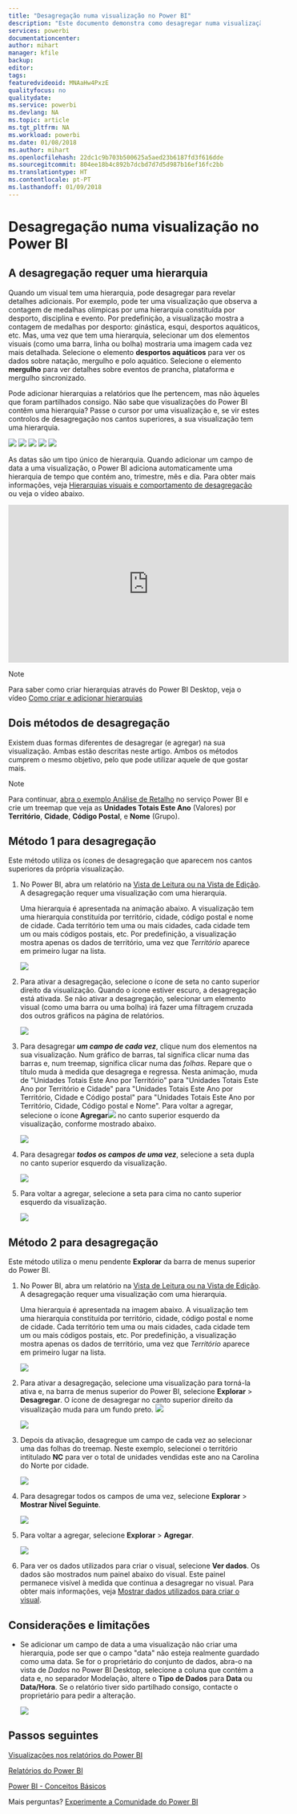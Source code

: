 ```yaml
---
title: "Desagregação numa visualização no Power BI"
description: "Este documento demonstra como desagregar numa visualização no serviço Microsoft Power BI e no Power BI Desktop."
services: powerbi
documentationcenter: 
author: mihart
manager: kfile
backup: 
editor: 
tags: 
featuredvideoid: MNAaHw4PxzE
qualityfocus: no
qualitydate: 
ms.service: powerbi
ms.devlang: NA
ms.topic: article
ms.tgt_pltfrm: NA
ms.workload: powerbi
ms.date: 01/08/2018
ms.author: mihart
ms.openlocfilehash: 22dc1c9b703b500625a5aed23b6187fd3f616dde
ms.sourcegitcommit: 804ee18b4c892b7dcbd7d7d5d987b16ef16fc2bb
ms.translationtype: HT
ms.contentlocale: pt-PT
ms.lasthandoff: 01/09/2018
---
```

# <a name="drill-down-in-a-visualization-in-power-bi"></a>Desagregação numa visualização no Power BI
## <a name="drill-down-requires-a-hierarchy"></a>A desagregação requer uma hierarquia
Quando um visual tem uma hierarquia, pode desagregar para revelar detalhes adicionais. Por exemplo, pode ter uma visualização que observa a contagem de medalhas olímpicas por uma hierarquia constituída por desporto, disciplina e evento. Por predefinição, a visualização mostra a contagem de medalhas por desporto: ginástica, esqui, desportos aquáticos, etc. Mas, uma vez que tem uma hierarquia, selecionar um dos elementos visuais (como uma barra, linha ou bolha) mostraria uma imagem cada vez mais detalhada. Selecione o elemento **desportos aquáticos** para ver os dados sobre natação, mergulho e polo aquático.  Selecione o elemento **mergulho** para ver detalhes sobre eventos de prancha, plataforma e mergulho sincronizado.

Pode adicionar hierarquias a relatórios que lhe pertencem, mas não àqueles que foram partilhados consigo.
Não sabe que visualizações do Power BI contêm uma hierarquia?  Passe o cursor por uma visualização e, se vir estes controlos de desagregação nos cantos superiores, a sua visualização tem uma hierarquia.

![](media/power-bi-visualization-drill-down/power-bi-drill-icon4.png)  ![](media/power-bi-visualization-drill-down/power-bi-drill-icon2.png)  ![](media/power-bi-visualization-drill-down/power-bi-drill-icon3.png)
![](media/power-bi-visualization-drill-down/power-bi-drill-icon5.png) ![](media/power-bi-visualization-drill-down/power-bi-drill-icon6.png)  

As datas são um tipo único de hierarquia. Quando adicionar um campo de data a uma visualização, o Power BI adiciona automaticamente uma hierarquia de tempo que contém ano, trimestre, mês e dia. Para obter mais informações, veja [Hierarquias visuais e comportamento de desagregação](guided-learning/visualizations.yml#step-18) ou veja o vídeo abaixo.

  <iframe width="560" height="315" src="https://www.youtube.com/embed/MNAaHw4PxzE?list=PL1N57mwBHtN0JFoKSR0n-tBkUJHeMP2cP" frameborder="0" allowfullscreen></iframe>

> [!NOTE]
> Para saber como criar hierarquias através do Power BI Desktop, veja o vídeo [Como criar e adicionar hierarquias](https://youtu.be/q8WDUAiTGeU)
> 
> 

## <a name="two-methods-to-drill-down"></a>Dois métodos de desagregação
Existem duas formas diferentes de desagregar (e agregar) na sua visualização.  Ambas estão descritas neste artigo. Ambos os métodos cumprem o mesmo objetivo, pelo que pode utilizar aquele de que gostar mais.

> [!NOTE]
> Para continuar, [abra o exemplo Análise de Retalho](sample-datasets.md) no serviço Power BI e crie um treemap que veja as **Unidades Totais Este Ano** (Valores) por **Território**, **Cidade**, **Código Postal**, e **Nome** (Grupo).  
> 
> 

## <a name="method-1-for-drill-down"></a>Método 1 para desagregação
Este método utiliza os ícones de desagregação que aparecem nos cantos superiores da própria visualização.

1. No Power BI, abra um relatório na [Vista de Leitura ou na Vista de Edição](service-reading-view-and-editing-view.md). A desagregação requer uma visualização com uma hierarquia. 
   
   Uma hierarquia é apresentada na animação abaixo.  A visualização tem uma hierarquia constituída por território, cidade, código postal e nome de cidade. Cada território tem uma ou mais cidades, cada cidade tem um ou mais códigos postais, etc. Por predefinição, a visualização mostra apenas os dados de território, uma vez que *Território* aparece em primeiro lugar na lista.
   
   ![](media/power-bi-visualization-drill-down/power-bi-hierarcy-list.png)
2. Para ativar a desagregação, selecione o ícone de seta no canto superior direito da visualização. Quando o ícone estiver escuro, a desagregação está ativada. Se não ativar a desagregação, selecionar um elemento visual (como uma barra ou uma bolha) irá fazer uma filtragem cruzada dos outros gráficos na página de relatórios.    
   
   ![](media/power-bi-visualization-drill-down/power-bi-drill-icon.png)
3. Para desagregar ***um campo de cada vez***, clique num dos elementos na sua visualização. Num gráfico de barras, tal significa clicar numa das barras e, num treemap, significa clicar numa das *folhas*. Repare que o título muda à medida que desagrega e regressa. Nesta animação, muda de "Unidades Totais Este Ano por Território" para "Unidades Totais Este Ano por Território e Cidade" para "Unidades Totais Este Ano por Território, Cidade e Código postal" para "Unidades Totais Este Ano por Território, Cidade, Código postal e Nome". Para voltar a agregar, selecione o ícone **Agregar**![](media/power-bi-visualization-drill-down/power-bi-drill-icon5.png) no canto superior esquerdo da visualização, conforme mostrado abaixo.
   
   ![](media/power-bi-visualization-drill-down/drill.gif)
4. Para desagregar ***todos os campos de uma vez***, selecione a seta dupla no canto superior esquerdo da visualização.
   
   ![](media/power-bi-visualization-drill-down/pbi_drillall.png)
5. Para voltar a agregar, selecione a seta para cima no canto superior esquerdo da visualização.
   
   ![](media/power-bi-visualization-drill-down/pbi_drillup2.png)

## <a name="method-2-for-drill-down"></a>Método 2 para desagregação
Este método utiliza o menu pendente **Explorar** da barra de menus superior do Power BI.

1. No Power BI, abra um relatório na [Vista de Leitura ou na Vista de Edição](service-reading-view-and-editing-view.md). A desagregação requer uma visualização com uma hierarquia. 
   
   Uma hierarquia é apresentada na imagem abaixo.  A visualização tem uma hierarquia constituída por território, cidade, código postal e nome de cidade. Cada território tem uma ou mais cidades, cada cidade tem um ou mais códigos postais, etc. Por predefinição, a visualização mostra apenas os dados de território, uma vez que *Território* aparece em primeiro lugar na lista.
   
   ![](media/power-bi-visualization-drill-down/power-bi-hierarcy-list.png)
2. Para ativar a desagregação, selecione uma visualização para torná-la ativa e, na barra de menus superior do Power BI, selecione **Explorar** > **Desagregar**. O ícone de desagregar no canto superior direito da visualização muda para um fundo preto. ![](media/power-bi-visualization-drill-down/power-bi-drill-icon2.png)  
   
   ![](media/power-bi-visualization-drill-down/power-bi-explore2.png)
3. Depois da ativação, desagregue um campo de cada vez ao selecionar uma das folhas do treemap. Neste exemplo, selecionei o território intitulado **NC** para ver o total de unidades vendidas este ano na Carolina do Norte por cidade.
   
   ![](media/power-bi-visualization-drill-down/power-bi-drilldown-1.png)
4. Para desagregar todos os campos de uma vez, selecione **Explorar** > **Mostrar Nível Seguinte**.
   
   ![](media/power-bi-visualization-drill-down/power-bi-show-next-level.png)
5. Para voltar a agregar, selecione **Explorar** > **Agregar**.
   
   ![](media/power-bi-visualization-drill-down/power-bi-drill-up2.png)
6. Para ver os dados utilizados para criar o visual, selecione **Ver dados**. Os dados são mostrados num painel abaixo do visual. Este painel permanece visível à medida que continua a desagregar no visual. Para obter mais informações, veja [Mostrar dados utilizados para criar o visual](service-reports-show-data.md).

## <a name="considerations-and-limitations"></a>Considerações e limitações
* Se adicionar um campo de data a uma visualização não criar uma hierarquia, pode ser que o campo "data" não esteja realmente guardado como uma data. Se for o proprietário do conjunto de dados, abra-o na vista de *Dados* no Power BI Desktop, selecione a coluna que contém a data e, no separador Modelação, altere o **Tipo de Dados** para **Data** ou **Data/Hora**. Se o relatório tiver sido partilhado consigo, contacte o proprietário para pedir a alteração.  
  
  ![](media/power-bi-visualization-drill-down/power-bi-change-data-type2.png)

## <a name="next-steps"></a>Passos seguintes
[Visualizações nos relatórios do Power BI](power-bi-report-visualizations.md)

[Relatórios do Power BI](service-reports.md)

[Power BI - Conceitos Básicos](service-basic-concepts.md)

Mais perguntas? [Experimente a Comunidade do Power BI](http://community.powerbi.com/)

